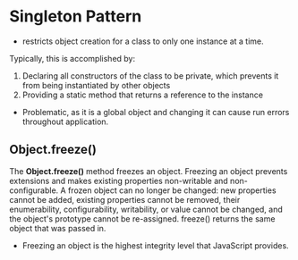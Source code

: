 # Singleton Pattern

- restricts object creation for a class to only one instance at a time.

Typically, this is accomplished by:

1. Declaring all constructors of the class to be private, which prevents it from being instantiated by other objects
2. Providing a static method that returns a reference to the instance

- Problematic, as it is a global object and changing it can cause run errors throughout application.

## Object.freeze()

The **Object.freeze()** method freezes an object. Freezing an object prevents extensions and makes existing properties non-writable and non-configurable. A frozen object can no longer be changed: new properties cannot be added, existing properties cannot be removed, their enumerability, configurability, writability, or value cannot be changed, and the object's prototype cannot be re-assigned. freeze() returns the same object that was passed in.

- Freezing an object is the highest integrity level that JavaScript provides.
